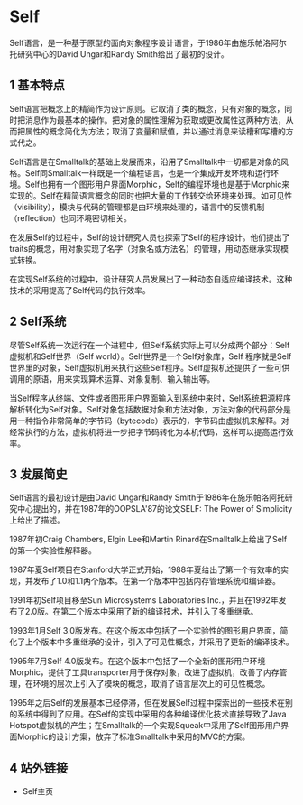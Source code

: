 # Self



Self语言，是一种基于原型的面向对象程序设计语言，于1986年由施乐帕洛阿尔托研究中心的David Ungar和Randy Smith给出了最初的设计。



## 1 基本特点

Self语言把概念上的精简作为设计原则。它取消了类的概念，只有对象的概念，同时把消息作为最基本的操作。把对象的属性理解为获取或更改属性这两种方法，从而把属性的概念简化为方法；取消了变量和赋值，并以通过消息来读槽和写槽的方式代之。

Self语言是在Smalltalk的基础上发展而来，沿用了Smalltalk中一切都是对象的风格。Self同Smalltalk一样既是一个编程语言，也是一个集成开发环境和运行环境。Self也拥有一个图形用户界面Morphic，Self的编程环境也是基于Morphic来实现的。Self在精简语言概念的同时也把大量的工作转交给环境来处理。如可见性（visibility），模块与代码的管理都是由环境来处理的，语言中的反馈机制（reflection）也同环境密切相关。

在发展Self的过程中，Self的设计研究人员也探索了Self的程序设计。他们提出了traits的概念，用对象实现了名字（对象名或方法名）的管理，用动态继承实现模式转换。

在实现Self系统的过程中，设计研究人员发展出了一种动态自适应编译技术。这种技术的采用提高了Self代码的执行效率。



## 2 Self系统

尽管Self系统一次运行在一个进程中，但Self系统实际上可以分成两个部分：Self 虚拟机和Self世界（Self world）。Self世界是一个Self对象库，Self 程序就是Self世界里的对象，Self虚拟机用来执行这些Self程序。Self虚拟机还提供了一些可供调用的原语，用来实现算术运算、对象复制、输入输出等。

当Self程序从终端、文件或者图形用户界面输入到系统中来时，Self系统把源程序解析转化为Self对象。Self对象包括数据对象和方法对象，方法对象的代码部分是用一种指令非常简单的字节码（bytecode）表示的，字节码由虚拟机来解释。对经常执行的方法，虚拟机将进一步把字节码转化为本机代码，这样可以提高运行效率。



## 3 发展简史

Self语言的最初设计是由David Ungar和Randy Smith于1986年在施乐帕洛阿托研究中心提出的，并在1987年的OOPSLA'87的论文SELF: The Power of Simplicity上给出了描述。

1987年初Craig Chambers, Elgin Lee和Martin Rinard在Smalltalk上给出了Self的第一个实验性解释器。

1987年夏Self项目在Stanford大学正式开始，1988年夏给出了第一个有效率的实现，并发布了1.0和1.1两个版本。在第一个版本中包括内存管理系统和编译器。

1991年初Self项目移至Sun Microsystems Laboratories Inc.，并且在1992年发布了2.0版。在第二个版本中采用了新的编译技术，并引入了多重继承。

1993年1月Self 3.0版发布。在这个版本中包括了一个实验性的图形用户界面，简化了上个版本中多重继承的设计，引入了可见性概念，并采用了更新的编译技术。

1995年7月Self 4.0版发布。在这个版本中包括了一个全新的图形用户环境Morphic，提供了工具transporter用于保存对象，改进了虚拟机，改善了内存管理，在环境的层次上引入了模块的概念，取消了语言层次上的可见性概念。

1995年之后Self的发展基本已经停滞，但在发展Self过程中探索出的一些技术在别的系统中得到了应用。在Self的实现中采用的各种编译优化技术直接导致了Java Hotspot虚拟机的产生；在Smalltalk的一个实现Squeak中采用了Self图形用户界面Morphic的设计方案，放弃了标准Smalltalk中采用的MVC的方案。



## 4 站外链接

* Self主页



